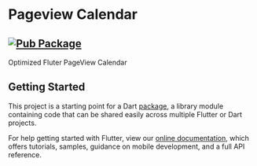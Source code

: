 # Pageview Calendar

[![Pub Package](https://img.shields.io/pub/v/pageview_calendar.svg?style=flat-square)](https://pub.dev/packages/pageview_calendar)
------------------------------

Optimized Fluter PageView Calendar

## Getting Started

This project is a starting point for a Dart
[package](https://flutter.dev/developing-packages/),
a library module containing code that can be shared easily across
multiple Flutter or Dart projects.

For help getting started with Flutter, view our 
[online documentation](https://flutter.dev/docs), which offers tutorials, 
samples, guidance on mobile development, and a full API reference.
